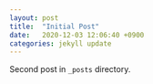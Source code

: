 ```yaml
---
layout: post
title:  "Initial Post"
date:   2020-12-03 12:06:40 +0900
categories: jekyll update
---
```

Second post in `_posts` directory.